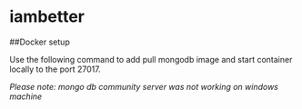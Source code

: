 # iambetter

##Docker setup

Use the following command to add pull mongodb image and start container locally to the port 27017. 

_Please note: mongo db community server was not working on windows machine_ 
